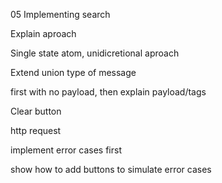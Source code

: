 05 Implementing search

Explain aproach

Single state atom, unidicretional aproach

Extend union type of message

first with no payload, then explain payload/tags

Clear button

http request

implement error cases first

show how to add buttons to simulate error cases